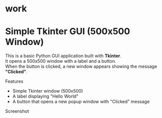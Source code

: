 # work
# Simple Tkinter GUI (500x500 Window)

This is a basic Python GUI application built with **Tkinter**.  
It opens a 500x500 window with a label and a button.  
When the button is clicked, a new window appears showing the message **"Clicked"**.



 Features
- Simple Tkinter window (500x500)
- A label displaying "Hello World"
- A button that opens a new popup window with "Clicked" message



 Screenshot

